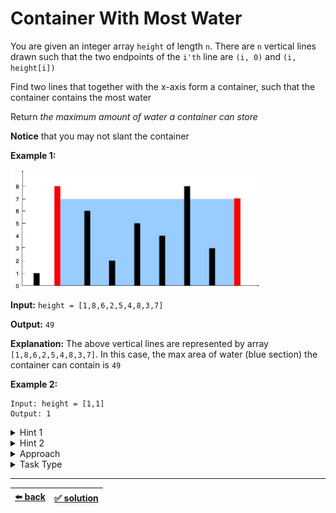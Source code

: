# Container With Most Water

You are given an integer array `height` of length `n`. There are `n` vertical lines drawn such that the two endpoints of the `i'th` line are `(i, 0)` and `(i, height[i])`

Find two lines that together with the x-axis form a container, such that the container contains the most water

Return _the maximum amount of water a container can store_

__Notice__ that you may not slant the container

__Example 1:__

<img width=400 src="./assets/question_11.jpg" />

__Input:__ `height = [1,8,6,2,5,4,8,3,7]`

__Output:__ `49`

__Explanation:__ The above vertical lines are represented by array `[1,8,6,2,5,4,8,3,7]`. In this case, the max area of water (blue section) the container can contain is `49`

__Example 2:__

```
Input: height = [1,1]
Output: 1
```

<details>

<summary>Hint 1</summary>

The aim is to maximize the area formed between the vertical lines. The area of any container is calculated using the shorter line as length and the distance between the lines as the width of the rectangle

`Area = length of shorter vertical line * distance between lines`

We can definitely get the maximum width container as the outermost lines have the maximum distance between them. However, this container __might not be the maximum in size__ as one of the vertical lines of
this container could be really short

Contemplate this example:
```
[3, 9, 3, 4, 7, 2, 12, 6]
```

<img width=400 src="./assets/hint_water_trap_1.png" />
<br />
<img width=400 src="./assets/hint_water_trap_2.png" />

</details>

<details>

<summary>Hint 2</summary>

Start with the maximum width container and go to a shorter width container if there is a vertical line longer than the current containers shorter line. This way we are compromising on the width but we are looking forward to a longer length container

</details>

<details>

<summary>Approach</summary>

- `Two pointers go from start and end until some condition`

</details>

<details>

<summary>Task Type</summary>

It is a "Two Pointers One Array" Task Type. In order to solve the Task you should apply the Approach "Two pointers go from start and end until some condition"

For the solution of this particular task your left pointer going from the start to the end and your right pointer going from the end to the start are going to form a rectangular space. You need to note the size of that space formed by the left and right pointers and keep increasing either the left pointer or the right one depending on which one has the smaller height. This allows us to try and find the biggest rectangular space that can be formed by two pointers and thus attain the solution. The business logic of this Task is somewhat related to geometry by its nature

</details>

---

| [:arrow_left: back](../task-type.md) | [:white_check_mark: solution](./solution.js) |
| :---: | :---: |
